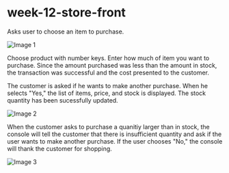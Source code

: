 # week-12-store-front

Asks user to choose an item to purchase.

![Image 1](https://cloud.githubusercontent.com/assets/18690072/19832905/037eb768-9df6-11e6-897d-efcf594f937e.PNG)

Choose product with number keys. Enter how much of item you want to purchase. Since the amount purchased was less than the amount in stock, the transaction was successful and the cost presented to the customer.

The customer is asked if he wants to make another purchase. When he selects "Yes," the list of items, price, and stock is displayed. The stock quantity has been sucessfully updated.

![Image 2](https://cloud.githubusercontent.com/assets/18690072/19832906/04f9adb4-9df6-11e6-8a68-bf9b9af02f07.PNG)

When the customer asks to purchase a quanitiy larger than in stock, the console will tell the customer that there is insufficient quantity and ask if the user wants to make another purchase. If the user chooses "No," the console will thank the customer for shopping.

![Image 3](https://cloud.githubusercontent.com/assets/18690072/19832907/0873df0a-9df6-11e6-8b96-080a74276ce9.PNG)
